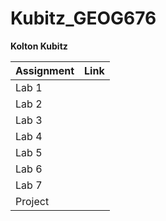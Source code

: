 # Kubitz_GEOG676

**Kolton Kubitz**

| Assignment | Link |
| --- | --- |
| Lab 1 | |
| Lab 2 | |
| Lab 3 | |
| Lab 4 | |
| Lab 5 | |
| Lab 6 | |
| Lab 7 | |
| Project | |
